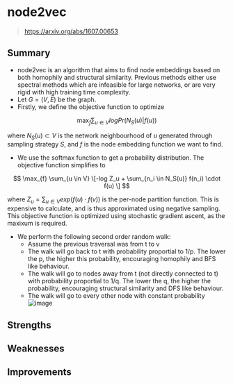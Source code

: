 # node2vec
> https://arxiv.org/abs/1607.00653

## Summary
- node2vec is an algorithm that aims to find node embeddings based on both
  homophily and structural similarity. Previous methods either use spectral methods which are infeasible for large networks, or are very rigid with high training time complexity.
- Let $G = (V, E)$ be the graph.
- Firstly, we define the objective function to optimize

$$ \max_{f} \sum_{u \in V} log Pr(N_S(u)|f(u)) $$

where $N_S(u) \subset V$ is the network neighbourhood of $u$ generated through sampling strategy $S$, and $f$ is the node embedding function we want to find.

- We use the softmax function to get a probability distribution. The objective function simplifies to

$$ \max_{f} \sum_{u \in V} \[-log Z_u + \sum_{n_i \in N_S(u)} f(n_i) \cdot f(u) \] $$

where $Z_u = \sum_{u \in V} exp(f(u) \cdot f(v))$ is the per-node partition function. This is expensive to calculate, and is thus approximated using negative sampling.
This objective function is optimized using stochastic gradient ascent, as the maxixum is required.

- We perform the following second order random walk:
  - Assume the previous traversal was from t to v
  - The walk will go back to t with probability proportial to 1/p. The lower the p, the higher this probability, encouraging homophily and BFS like behaviour.
  - The walk will go to nodes away from t (not directly connected to t) with probability proportial to 1/q. The lower the q, the higher the probability, encouraging structural similarity and DFS like behaviour.
  - The walk will go to every other node with constant probability
 ![image](https://github.com/PraneethJain/citation-analysis/assets/49565677/a2126b0e-9a3b-4bdf-8453-525d01ba7cf6)

## Strengths

## Weaknesses

## Improvements
